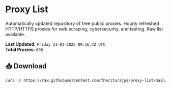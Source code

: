 # Proxy List

Automatically updated repository of free public proxies. Hourly refreshed HTTP/HTTPS proxies for web scraping, cybersecurity, and testing. Raw list available.

**Last Updated:** `Friday 21-03-2025 09:16:42 UTC`  
**Total Proxies:** `608`

## 📥 Download
```bash
curl -O https://raw.githubusercontent.com/theriturajps/proxy-list/main/proxies.txt
